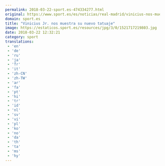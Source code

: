 ```yaml
---
permalink: 2018-03-22-sport.es-474334277.html
original: https://www.sport.es/es/noticias/real-madrid/vinicius-nos-muestra-nuevo-tatuaje-6708029?utm_source=rss-noticias&utm_medium=feed&utm_campaign=real-madrid
domain: sport.es
title: "Vinicius Jr. nos muestra su nuevo tatuaje"
image: https://estaticos.sport.es/resources/jpg/3/0/1521717219803.jpg
date: 2018-03-22 12:32:21
category: sport
translations: 
 - 'en'
 - 'de'
 - 'ru'
 - 'ja'
 - 'fr'
 - 'it'
 - 'zh-CN'
 - 'zh-TW'
 - 'ar'
 - 'fa'
 - 'pt'
 - 'hi'
 - 'tr'
 - 'id'
 - 'nl'
 - 'sv'
 - 'vi'
 - 'pl'
 - 'ko'
 - 'no'
 - 'da'
 - 'th'
 - 'ta'
 - 'ms'
 - 'hy'
---
```


